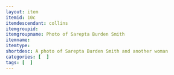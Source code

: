 ```yaml
---
layout: item
itemid: 10c
itemdescendant: collins
itemgroupid: 
itemgroupname: Photo of Sarepta Burden Smith
itemname: 
itemtype: 
shortdesc: A photo of Sarepta Burden Smith and another woman 
categories: [  ]
tags: [  ]
---
```

